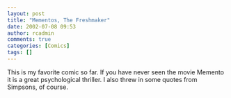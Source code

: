 ```yaml
---
layout: post
title: "Mementos, The Freshmaker"
date: 2002-07-08 09:53
author: rcadmin
comments: true
categories: [Comics]
tags: []
---
```

This is my favorite comic so far. If you have never seen the movie Memento it is a great psychological thriller. I also threw in some quotes from Simpsons, of course.

<!--more-->
<img src="http://dl.bitsmack.com/comics/comic%204.jpg" alt="" />
